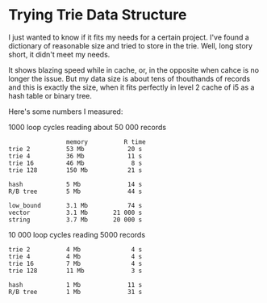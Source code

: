 # Trying Trie Data Structure

I just wanted to know if it fits my needs for a certain project. I've found a dictionary of reasonable size and tried to store in the trie. Well, long story short, it didn't meet my needs.

It shows blazing speed while in cache, or, in the opposite when cahce is no longer the issue. But my data size is about tens of thouthands of records and this is exactly the size, when it fits perfectly in level 2 cache of i5 as a hash table or binary tree.

Here's some numbers I measured:

1000 loop cycles reading about 50 000 records

                    memory          R time
    trie 2          53 Mb            20 s           
    trie 4          36 Mb            11 s
    trie 16         46 Mb             8 s
    trie 128        150 Mb           21 s
    
    hash            5 Mb             14 s
    R/B tree        5 Mb             44 s
    
    low_bound       3.1 Mb           74 s
    vector          3.1 Mb       21 000 s
    string          3.7 Mb       20 000 s


10 000 loop cycles reading 5000 records

    trie 2          4 Mb              4 s
    trie 4          4 Mb              4 s
    trie 16         7 Mb              4 s
    trie 128        11 Mb             3 s
    
    hash            1 Mb             11 s
    R/B tree        1 Mb             31 s
